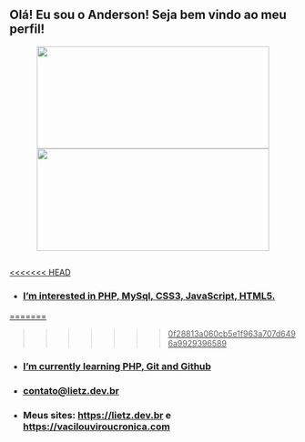 ## Olá! Eu sou o Anderson! Seja bem vindo ao meu perfil!

<div align="center">
  <a href="https://github.com/andersonlietz">
  <img height="180em" width="90%" src="https://github-readme-stats.vercel.app/api?username=andersonlietz&show_icons=true&theme=dark&include_all_commits=true&count_private=true"/>
  <img height="180em" width="90%" src="https://github-readme-stats.vercel.app/api/top-langs/?username=andersonlietz&layout=compact&langs_count=7&theme=dark"/>
</div>

## 

<<<<<<< HEAD
- ###  I’m interested in **PHP**, **MySql**, **CSS3**, **JavaScript**, **HTML5**.
=======
>>>>>>> 0f28813a060cb5e1f963a707d6496a9929396589
- ###  I’m currently learning **PHP**, **Git** and **Github**
- ###  <a href="emailto:contato@lietz.dev.br"> contato@lietz.dev.br </a>
- ###  Meus sites: https://lietz.dev.br e https://vacilouviroucronica.com

<!---
andersonlietz/andersonlietz is a ✨ special ✨ repository because its `README.md` (this file) appears on your GitHub profile.
You can click the Preview link to take a look at your changes.
--->
